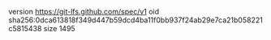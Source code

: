 version https://git-lfs.github.com/spec/v1
oid sha256:0dca613818f349d447b59dcd4ba11f0bb937f24ab29e7ca21b058221c5815438
size 1495
